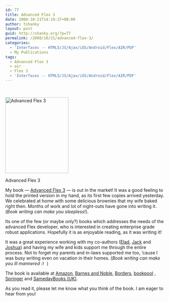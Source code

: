 ```yaml
---
id: 77
title: Advanced Flex 3
date: 2008-10-21T14:19:37+00:00
author: tshanky
layout: post
guid: http://shanky.org/?p=77
permalink: /2008/10/21/advanced-flex-3/
categories:
  - 'Interfaces -- HTML5/JS/Ajax/iOS/Android/Flex/AIR/PDF'
  - My Publications
tags:
  - Advanced Flex 3
  - air
  - Flex 3
  - 'Interfaces -- HTML5/JS/Ajax/iOS/Android/Flex/AIR/PDF'
---
```

 

<div style="width: 210px" class="wp-caption alignleft">
  <a href="http://www.amazon.com/AdvancED-Flex-Advanced-Shashank-Tiwari/dp/1430210273/ref=sr_1_1?ie=UTF8&s=books&qid=1224555446&sr=1-1"><img title="Advanced Flex 3" src="http://www.friendsofed.com/img/cover/9781430210276.jpg" alt="Advanced Flex 3" width="200" height="240" /></a>
  
  <p class="wp-caption-text">
    Advanced Flex 3
  </p>
</div>

My book &#8212; <a title="Advanced Flex 3 at Amazon" href="http://www.amazon.com/AdvancED-Flex-Advanced-Shashank-Tiwari/dp/1430210273/ref=sr_1_1?ie=UTF8&s=books&qid=1224555446&sr=1-1" target="_blank">Advanced Flex 3</a> &#8212; is out in the market! It was a good feeling to hold the printed version in my hand, as its first few copies arrived yesterday. We celebrated at home with some delicious brownies that my wife baked right then. Months of work and lot of night-outs have gone into writing it. (_Book writing can make you sleepless!_).

Its one of the few (or maybe only?) books which addresses the needs of the advanced Flex developer, who is interested in creating enterprise grade robust applications. Hopefully it is as enjoyable reading, as it was writing it!

It was a great experience working with my co-authors (<a title="Elad Elrom" href="http://elromdesign.com/blog/about/" target="_blank">Elad</a>, <a title="Jack Herrington" href="http://jackherrington.com/about" target="_blank">Jack</a> and <a title="Jshua Mostafa" href="http://joshua.almirun.com/about" target="_blank">Joshua</a>) and having my wife and kids support me through the entire process. Not to forget my parents and in-laws supported me too, &#8217;cause I was busy writing even on vacation in their homes. (_Book writing can make you ill mannered <img src="http://shanky.org/wp-includes/images/smilies/simple-smile.png" alt=":)" class="wp-smiley" style="height: 1em; max-height: 1em;" />_ )

The book is available at <a title="Advanced Flex 3 at Amazon" href="http://www.amazon.com/AdvancED-Flex-Advanced-Shashank-Tiwari/dp/1430210273/ref=sr_1_1?ie=UTF8&s=books&qid=1224555446&sr=1-1" target="_blank">Amazon</a>, <a title="Advanced Flex 3 at Barnes and Noble" href="http://search.barnesandnoble.com/AdvancED-Flex-3/Shashank-Tiwari/e/9781430210276/?itm=1" target="_blank">Barnes and Noble</a>, [Borders](http://www.borders.com/online/store/SearchResults?type=1&contrib=Shashank+Tiwari "Advanced Flex 3 at Borders"), <a title="Advanced Flex 3 at bookpool" href="http://www.bookpool.com/ss/L?qs=S+Tiwari&qt=a" target="_blank">bookpool</a> , <a title="Advanced Flex 3 at Springer" href="http://www.springer.com/computer/security+and+cryptology/book/978-1-4302-1027-6" target="_blank">Springer</a> and <a title="Advanced Flex 3 at Sameday Books" href="http://www.samedaybooks.co.uk/details.php?isbn=1430210273" target="_blank">SamedayBooks (UK)</a>.

As you read it, please let me know what you think of the book. I am eager to hear from you!